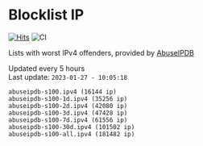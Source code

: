 # Blocklist IP

[![Hits](https://hits.seeyoufarm.com/api/count/incr/badge.svg?url=https%3A%2F%2Fgithub.com%2Fborestad%2Fblocklist-ip%2F&count_bg=%2379C83D&title_bg=%23555555&icon=&icon_color=%23E7E7E7&title=hits&edge_flat=false)](https://hits.seeyoufarm.com)  ![CI](https://img.shields.io/github/workflow/status/borestad/blocklist-ip/CI?style=flat-square)

Lists with worst IPv4 offenders, provided by [AbuseIPDB](https://www.abuseipdb.com/)

<!-- FOOTER-PLACEHOLDER -->
Updated every 5 hours<br>
Last update: `2023-01-27 - 10:05:18`
```
abuseipdb-s100.ipv4 (16144 ip)
abuseipdb-s100-1d.ipv4 (35256 ip)
abuseipdb-s100-2d.ipv4 (42080 ip)
abuseipdb-s100-3d.ipv4 (47428 ip)
abuseipdb-s100-7d.ipv4 (61556 ip)
abuseipdb-s100-30d.ipv4 (101502 ip)
abuseipdb-s100-all.ipv4 (181482 ip)
```
